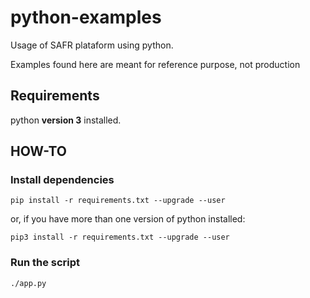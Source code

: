 # python-examples
Usage of SAFR plataform using python.

Examples found here are meant for reference purpose, not production

## Requirements
python **version 3** installed.

## HOW-TO

### Install dependencies
```
pip install -r requirements.txt --upgrade --user  
```
or, if you have more than one version of python installed:  
```
pip3 install -r requirements.txt --upgrade --user
```

### Run the script
```
./app.py
```
